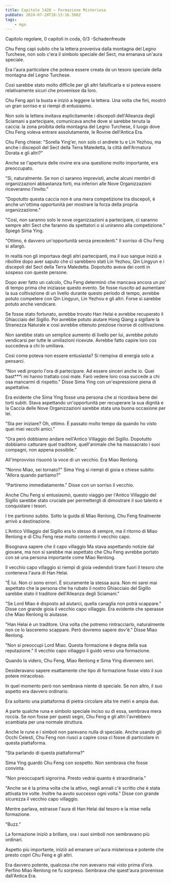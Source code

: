 ```yaml
---
title: Capitolo 1420 – Formazione Misteriosa
pubDate: 2024-07-20T18:13:16.506Z
tags:
    - mga
---
```



Capitolo regolare,
0 capitoli in coda, 0/3
-Schadenfreude


Chu Feng capì subito che la lettera proveniva dalla montagna del Legno Turchese, non solo c'era il simbolo speciale del Sect, ma emanava un'aura speciale.


Era l'aura particolare che poteva essere creata da un tesoro speciale della montagna del Legno Turchese.


Così sarebbe stato molto difficile per gli altri falsificarla e si poteva essere relativamente sicuri che provenisse da loro.


Chu Feng aprì la busta e iniziò a leggere la lettera. Una volta che finì, mostrò un gran sorriso e si riempì di entusiasmo.


Non solo la lettera invitava esplicitamente i discepoli dell'Alleanza degli Sciamani a partecipare, comunicava anche dove si sarebbe tenuta la caccia: la zona proibita della montagna del Legno Turchese, il luogo dove Chu Feng voleva entrare assolutamente, le Rovine dell'Antica Era.


Chu Feng chiese: "Sorella Ying'er, non solo ci andrete tu e Lin Yezhou, ma anche i discepoli del Sect della Terra Maledetta, la città dell'Armatura Dorata e gli altri?"


Anche se l'apertura delle rovine era una questione molto importante, era preoccupato.


"Sì, naturalmente. Se non ci saranno imprevisti, anche alcuni membri di organizzazioni abbastanza forti, ma inferiori alle Nove Organizzazioni riceveranno l'invito."


"Dopotutto questa caccia non è una mera competizione tra discepoli, è anche un'ottima opportunità per mostrare la forza della propria organizzazione."


"Così, non saranno solo le nove organizzazioni a partecipare, ci saranno sempre altri Sect che faranno da spettatori o si uniranno alla competizione." Spiegò Sima Ying.


"Ottimo, è davvero un'opportunità senza precedenti." Il sorriso di Chu Feng si allargò.


In realtà non gli importava degli altri partecipanti, ma il suo sangue iniziò a ribollire dopo aver saputo che ci sarebbero stati Lin Yezhou, Qin Lingyun e i discepoli del Sect della Terra Maledetta. Dopotutto aveva dei conti in sospeso con queste persone.


Dopo aver fatto un calcolo, Chu Feng determinò che mancava ancora un po' di tempo prima che iniziasse questo evento. Se fosse riuscito ad aumentare la sua coltivazione di un livello durante questo periodo di tempo, avrebbe potuto competere con Qin Lingyun, Lin Yezhou e gli altri. Forse si sarebbe potuto anche vendicare.


Se fosse stato fortunato, avrebbe trovato Han Helai e avrebbe recuperato il Ghiacciaio del Sigillo. Poi avrebbe potuto aiutare Hong Qiang a sigillare la Stranezza Naturale e così avrebbe ottenuto preziose risorse di coltivazione.


Non sarebbe stato un semplice aumento di livello per lui, avrebbe potuto vendicarsi per tutte le umiliazioni ricevute. Avrebbe fatto capire loro cos succedeva a chi lo umiliava.


Così come poteva non essere entusiasta? Si riempiva di energia solo a pensarci.


"Non vedi proprio l'ora di partecipare. Ad essere sinceri anche io. Quei bast***i mi hanno trattato così male. Farò vedere loro cosa succede a chi osa mancarmi di rispetto." Disse Sima Ying con un'espressione piena di aspettative.


Era evidente che Sima Ying fosse una persona che si ricordava bene dei torti subiti. Stava aspettando un'opportunità per recuperare la sua dignità e la Caccia delle Nove Organizzazioni sarebbe stata una buona occasione per lei.


"Sta per iniziare? Oh, ottimo. È passato molto tempo da quando ho visto quei miei vecchi amici."


"Ora però dobbiamo andare nell'Antico Villaggio del Sigillo. Dopotutto dobbiamo catturare quel traditore, quell'animale che ha massacrato i suoi compagni, non appena possibile."


All'improvviso risuonò la voce di un vecchio. Era Miao Renlong.


"Nonno Miao, sei tornato?" Sima Ying si riempì di gioia e chiese subito: "Allora quando partiamo?"


"Partiremo immediatamente." Disse con un sorriso il vecchio.


Anche Chu Feng si entusiasmò, questo viaggio per l'Antico Villaggio del Sigillo sarebbe stato cruciale per permettergli di dimostrare il suo talento e conquistare i tesori.


I tre partirono subito. Sotto la guida di Miao Renlong, Chu Feng finalmente arrivò a destinazione.


L'Antico Villaggio del Sigillo era lo stesso di sempre, ma il ritorno di Miao Renlong e di Chu Feng rese molto contento il vecchio capo.


Bisognava sapere che il capo villaggio Ma stava aspettando notizie dal giovane, ma non si sarebbe mai aspettato che Chu Feng avrebbe portato con sé una persona importante come Miao Renlong.


Il vecchio capo villaggio si riempì di gioia vedendoli tirare fuori il tesoro che conteneva l'aura di Han Helai.


"È lui. Non ci sono errori. È sicuramente la stessa aura. Non mi sarei mai aspettato che la persona che ha rubato il nostro Ghiacciaio del Sigillo sarebbe stato il traditore dell'Alleanza degli Sciamani."


"Se Lord Miao è disposto ad aiutarci, quella canaglia non potrà scappare." Disse con grande gioia il vecchio capo villaggio. Era evidente che sperasse che Miao Renlong lo aiutasse.


"Han Helai è un traditore. Una volta che potremo rintracciarlo, naturalmente non ce lo lasceremo scappare. Però dovremo sapere dov'è." Disse Miao Renlong.


"Non si preoccupi Lord Miao. Questa formazione è degna della sua reputazione." Il vecchio capo villaggio li guidò verso una formazione.


Quando la videro, Chu Feng, Miao Renlong e Sima Ying divennero seri.


Desideravano sapere esattamente che tipo di formazione fosse visto il suo potere miracoloso.


In quel momento però non sembrava niente di speciale. Se non altro, il suo aspetto era davvero ordinario.


Era soltanto una piattaforma di pietra circolare alta tre metri e ampia due.


A parte qualche runa e simbolo speciale inciso su di essa, sembrava mera roccia. Se non fosse per questi segni, Chu Feng e gli altri l'avrebbero scambiata per una normale struttura.


Anche le rune e i simboli non parevano nulla di speciale. Anche usando gli Occhi Celesti, Chu Feng non riuscì a capire cosa ci fosse di particolare in questa piattaforma.


"Sta parlando di questa piattaforma?"


Sima Ying guardò Chu Feng con sospetto. Non sembrava che fosse convinta.


"Non preoccuparti signorina. Presto vedrai quanto è straordinaria."


"Anche se è la prima volta che la attivo, negli annali c'è scritto che è stata attivata tre volte. Inoltre ha avuto successo ogni volta." Disse con grande sicurezza il vecchio capo villaggio.


Mentre parlava, estrasse l'aura di Han Helai dal tesoro e la mise nella formazione.


"Buzz."


La formazione iniziò a brillare, ora i suoi simboli non sembravano più ordinari.


Aspetto più importante, iniziò ad emanare un'aura misteriosa e potente che presto coprì Chu Feng e gli altri.


Era davvero potente, qualcosa che non avevano mai visto prima d'ora. Perfino Miao Renlong ne fu sorpreso. Sembrava che quest'aura provenisse dall'Antica Era.
                                


                                



